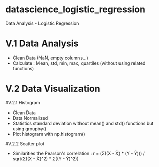 # datascience_logistic_regression
Data Analysis - Logistic Regression

# V.1 Data Analysis
- Clean Data (NaN, empty columns...)
- Calculate : Mean, std, min, max, quartiles (without using related functions)

# V.2 Data Visualization
#V.2.1 Histogram
- Clean Data
- Data Normalized
- Statistics standard deviation without mean() and std() functions but using groupby()
- Plot histogram with np.histogram()

#V.2.2 Scatter plot
- Similarities the Pearson's correlation : r = (Σ((X - X̄) * (Y - Ȳ))) / sqrt(Σ((X - X̄)^2) * Σ((Y - Ȳ)^2))

